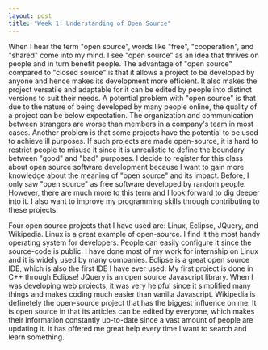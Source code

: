 ```yaml
---
layout: post
title: "Week 1: Understanding of Open Source"
---
```



When I hear the term "open source", words like "free", "cooperation", and "shared" come into my mind. I see "open source" as an idea that thrives on people and in turn benefit people. The advantage of "open source" compared to "closed source" is that it allows a project to be developed by anyone and hence makes its development more efficient. It also makes the project versatile and adaptable for it can be edited by people into distinct versions to suit their needs. A potential problem with "open source" is that due to the nature of being developed by many people online, the quality of a project can be below expectation. The organization and communication between strangers are worse than members in a company's team in most cases. Another problem is that some projects have the potential to be used to achieve ill purposes. If such projects are made open-source, it is hard to restrict people to misuse it since it is unrealistic to define the boundary between "good" and "bad" purposes. I decide to register for this class about open source software development because I want to gain more knowledge about the meaning of "open source" and its impact. Before, I only saw "open source" as free software developed by random people. However, there are much more to this term and I look forward to dig deeper into it. I also want to improve my programming skills through contributing to these projects.

Four open source projects that I have used are: Linux, Eclipse, JQuery, and Wikipedia. Linux is a great example of open-source. I find it the most handy operating system for developers. People can easily configure it since the source-code is public. I have done most of my work for internship on Linux and it is widely used by many companies. Eclipse is a great open source IDE, which is also the first IDE I have ever used. My first project is done in C++ through Eclipse! JQuery is an open source Javascript library. When I was developing web projects, it was very helpful since it simplified many things and makes coding much easier than vanilla Javascript. Wikipedia is definetely the open-source project that has the biggest influence on me. It is open source in that its articles can be edited by everyone, which makes their information constantly up-to-date since a vast amount of people are updating it. It has offered me great help every time I want to search and learn something.
